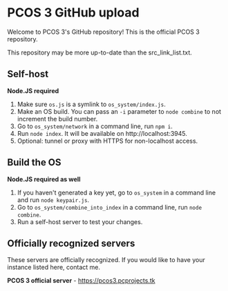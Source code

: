 # PCOS 3 GitHub upload

Welcome to PCOS 3's GitHub repository! This is the official PCOS 3 repository.

This repository may be more up-to-date than the src_link_list.txt.

## Self-host

**Node.JS required**

1. Make sure `os.js` is a symlink to `os_system/index.js`.
2. Make an OS build. You can pass an `-i` parameter to `node combine` to not increment the build number.
3. Go to `os_system/network` in a command line, run `npm i`.
4. Run `node index`. It will be available on http://localhost:3945.
5. Optional: tunnel or proxy with HTTPS for non-localhost access.

## Build the OS

**Node.JS required as well**

1. If you haven't generated a key yet, go to `os_system` in a command line and run `node keypair.js`.
2. Go to `os_system/combine_into_index` in a command line, run `node combine`.
3. Run a self-host server to test your changes.

## Officially recognized servers

These servers are officially recognized. If you would like to have your instance listed here, contact me.

**PCOS 3 official server** - https://pcos3.pcprojects.tk